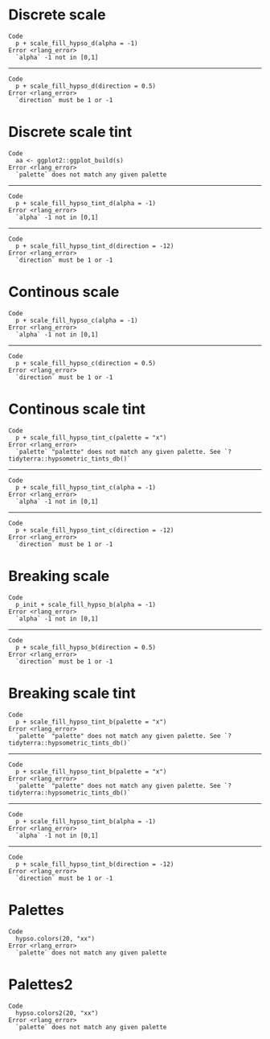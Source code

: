 # Discrete scale

    Code
      p + scale_fill_hypso_d(alpha = -1)
    Error <rlang_error>
      `alpha` -1 not in [0,1]

---

    Code
      p + scale_fill_hypso_d(direction = 0.5)
    Error <rlang_error>
      `direction` must be 1 or -1

# Discrete scale tint

    Code
      aa <- ggplot2::ggplot_build(s)
    Error <rlang_error>
      `palette` does not match any given palette

---

    Code
      p + scale_fill_hypso_tint_d(alpha = -1)
    Error <rlang_error>
      `alpha` -1 not in [0,1]

---

    Code
      p + scale_fill_hypso_tint_d(direction = -12)
    Error <rlang_error>
      `direction` must be 1 or -1

# Continous scale

    Code
      p + scale_fill_hypso_c(alpha = -1)
    Error <rlang_error>
      `alpha` -1 not in [0,1]

---

    Code
      p + scale_fill_hypso_c(direction = 0.5)
    Error <rlang_error>
      `direction` must be 1 or -1

# Continous scale tint

    Code
      p + scale_fill_hypso_tint_c(palette = "x")
    Error <rlang_error>
      `palette` "palette" does not match any given palette. See `?tidyterra::hypsometric_tints_db()`

---

    Code
      p + scale_fill_hypso_tint_c(alpha = -1)
    Error <rlang_error>
      `alpha` -1 not in [0,1]

---

    Code
      p + scale_fill_hypso_tint_c(direction = -12)
    Error <rlang_error>
      `direction` must be 1 or -1

# Breaking scale

    Code
      p_init + scale_fill_hypso_b(alpha = -1)
    Error <rlang_error>
      `alpha` -1 not in [0,1]

---

    Code
      p + scale_fill_hypso_b(direction = 0.5)
    Error <rlang_error>
      `direction` must be 1 or -1

# Breaking scale tint

    Code
      p + scale_fill_hypso_tint_b(palette = "x")
    Error <rlang_error>
      `palette` "palette" does not match any given palette. See `?tidyterra::hypsometric_tints_db()`

---

    Code
      p + scale_fill_hypso_tint_b(palette = "x")
    Error <rlang_error>
      `palette` "palette" does not match any given palette. See `?tidyterra::hypsometric_tints_db()`

---

    Code
      p + scale_fill_hypso_tint_b(alpha = -1)
    Error <rlang_error>
      `alpha` -1 not in [0,1]

---

    Code
      p + scale_fill_hypso_tint_b(direction = -12)
    Error <rlang_error>
      `direction` must be 1 or -1

# Palettes

    Code
      hypso.colors(20, "xx")
    Error <rlang_error>
      `palette` does not match any given palette

# Palettes2

    Code
      hypso.colors2(20, "xx")
    Error <rlang_error>
      `palette` does not match any given palette

